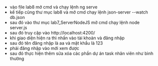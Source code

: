 - vào file lab8 mở cmd và chạy lệnh ng serve
- kế tiếp cũng thư mục lab8 và mở cmd chạy lệnh json-server --watch db.json
- sau đó vào thư mục lab7_ServerNodeJS mở cmd chạy lệnh node server.js
- sau đó truy cập vào http://localhost:4200/
- khi giao diện hiện ra thì nhấn vào tài khoản và đăng nhập
- sau đó tên đăng nhập là aa và mật khẩu là 123
- phải đăng nhập vào mới xem được
- sau đó thực hiện thêm sửa xóa các phần dự án task nhân viên như bình thường